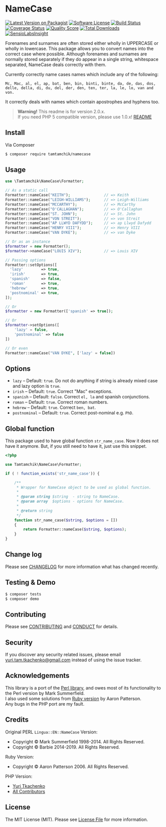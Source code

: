 # NameCase

[![Latest Version on Packagist][ico-version]][link-packagist]
[![Software License][ico-license]](LICENSE.md)
[![Build Status][ico-travis]][link-travis]
[![Coverage Status][ico-scrutinizer]][link-scrutinizer]
[![Quality Score][ico-code-quality]][link-code-quality]
[![Total Downloads][ico-downloads]][link-downloads]
[![SensioLabsInsight][ico-insight]][link-insight]

Forenames and surnames are often stored either wholly in UPPERCASE or wholly in lowercase. This package allows you to convert names into the correct case where possible. Although forenames and surnames are normally stored separately if they do appear in a single string, whitespace separated, NameCase deals correctly with them.  

Currently correctly name cases names which include any of the following:  

```
Mc, Mac, al, el, ap, bat, ben, bin, binti, binte, da, de, das, dos, delle, della, di, du, del, der, den, ten, ter, la, le, lo, van and von.
```

It correctly deals with names which contain apostrophes and hyphens too.

> **Warning!** This readme is for version 2.0.x.  
> If you need PHP 5 compatible version, please use 1.0.x! [README](https://github.com/tamtamchik/namecase/blob/1.0.x/README.md#namecase)

## Install

Via Composer

``` bash
$ composer require tamtamchik/namecase
```

## Usage

``` php
use \Tamtamchik\NameCase\Formatter;

// As a static call
Formatter::nameCase("KEITH");               // => Keith
Formatter::nameCase("LEIGH-WILLIAMS");      // => Leigh-Williams
Formatter::nameCase("MCCARTHY");            // => McCarthy
Formatter::nameCase("O'CALLAGHAN");         // => O'Callaghan
Formatter::nameCase("ST. JOHN");            // => St. John
Formatter::nameCase("VON STREIT");          // => von Streit
Formatter::nameCase("AP LLWYD DAFYDD");     // => ap Llwyd Dafydd
Formatter::nameCase("HENRY VIII");          // => Henry VIII
Formatter::nameCase("VAN DYKE");            // => van Dyke

// Or as an instance
$formatter = new Formatter();
$formatter->nameCase("LOUIS XIV");          // => Louis XIV

// Passing options
Formatter::setOptions([
  'lazy'        => true,
  'irish'       => true,
  'spanish'     => false,
  'roman'       => true,
  'hebrew'      => true,
  'postnominal' => true,
]);

// Or
$formatter = new Formatter(['spanish' => true]);

// Or 
$formatter->setOptions([
    'lazy' = false, 
    'postnominal' => false
])

// Or even
Formatter::nameCase("VAN DYKE", ['lazy' = false])
```

## Options

* `lazy` – Default: `true`. Do not do anything if string is already mixed case and lazy option is `true`.
* `irish` – Default: `true`. Correct "Mac" exceptions.
* `spanish` – Default: `false`. Correct `el, la` and spanish conjunctions.
* `roman` – Default: `true`. Correct roman numbers.
* `hebrew` – Default: `true`. Correct `ben, bat`.
* `postnominal` – Default: `true`. Correct post-nominal e.g. `PhD`.

## Global function

This package used to have global function `str_name_case`. Now it does not have it anymore.
But, if you still need to have it, just use this snippet.

``` php
<?php

use Tamtamchik\NameCase\Formatter;

if ( ! function_exists('str_name_case')) {

    /**
     * Wrapper for NameCase object to be used as global function.
     *
     * @param string $string  - string to NameCase.
     * @param array  $options - options for NameCase.
     *
     * @return string
     */
    function str_name_case($string, $options = [])
    {
        return Formatter::nameCase($string, $options);
    }
}

```

## Change log

Please see [CHANGELOG](CHANGELOG.md) for more information what has changed recently.

## Testing & Demo

``` bash
$ composer tests
$ composer demo
```

## Contributing

Please see [CONTRIBUTING](CONTRIBUTING.md) and [CONDUCT](CONDUCT.md) for details.

## Security

If you discover any security related issues, please email <yuri.tam.tkachenko@gmail.com> instead of using the issue tracker.

## Acknowledgements

This library is a port of the [Perl library](https://metacpan.org/release/BARBIE/Lingua-EN-NameCase-1.19), and owes most of its functionality to the Perl version by Mark Summerfield.  
I also used some solutions from [Ruby version](https://github.com/tenderlove/namecase) by Aaron Patterson.  
Any bugs in the PHP port are my fault.

## Credits

Original PERL `Lingua::EN::NameCase` Version:

- Copyright &copy; Mark Summerfield 1998-2014. All Rights Reserved.
- Copyright &copy; Barbie 2014-2019. All Rights Reserved.

Ruby Version:

- Copyright &copy; Aaron Patterson 2006. All Rights Reserved.

PHP Version:

- [Yuri Tkachenko][link-author]
- [All Contributors][link-contributors]

## License

The MIT License (MIT). Please see [License File](LICENSE.md) for more information.

[ico-version]: https://img.shields.io/packagist/v/tamtamchik/namecase.svg?style=flat-square
[ico-license]: https://img.shields.io/badge/license-MIT-brightgreen.svg?style=flat-square
[ico-travis]: https://img.shields.io/travis/tamtamchik/namecase/master.svg?style=flat-square
[ico-scrutinizer]: https://img.shields.io/scrutinizer/coverage/g/tamtamchik/namecase.svg?style=flat-square
[ico-code-quality]: https://img.shields.io/scrutinizer/g/tamtamchik/namecase.svg?style=flat-square
[ico-downloads]: https://img.shields.io/packagist/dt/tamtamchik/namecase.svg?style=flat-square
[ico-insight]: https://img.shields.io/sensiolabs/i/660fea1e-d105-4064-9caa-f47e8a282f2a.svg?style=flat-square

[link-packagist]: https://packagist.org/packages/tamtamchik/namecase
[link-travis]: https://travis-ci.org/tamtamchik/namecase
[link-scrutinizer]: https://scrutinizer-ci.com/g/tamtamchik/namecase/code-structure
[link-code-quality]: https://scrutinizer-ci.com/g/tamtamchik/namecase
[link-downloads]: https://packagist.org/packages/tamtamchik/namecase
[link-author]: https://github.com/tamtamchik
[link-contributors]: ../../contributors
[link-insight]: https://insight.sensiolabs.com/projects/660fea1e-d105-4064-9caa-f47e8a282f2a
